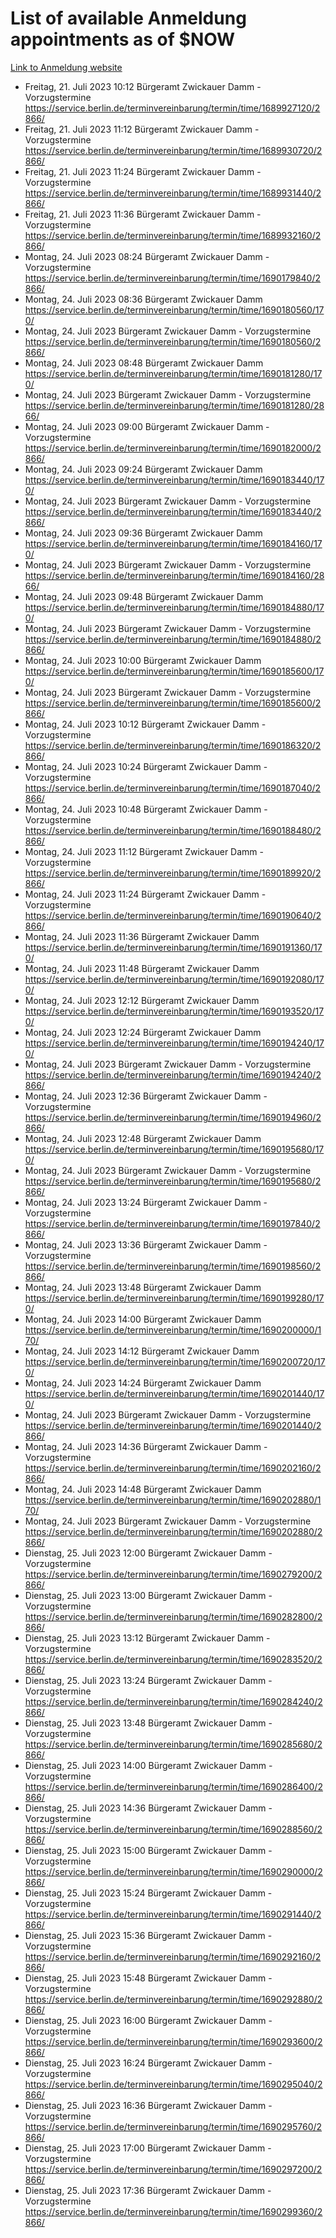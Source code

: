 # List of available Anmeldung appointments as of $NOW
[Link to Anmeldung website](https://service.berlin.de/terminvereinbarung/termin/tag.php?termin=1&anliegen[]=120686&dienstleisterlist=122210,122217,327316,122219,327312,122227,327314,122231,327346,122243,327348,122254,122252,329742,122260,329745,122262,329748,122271,327278,122273,327274,122277,327276,330436,122280,327294,122282,327290,122284,327292,122291,327270,122285,327266,122286,327264,122296,327268,150230,329760,122297,327286,122294,327284,122312,329763,122314,329775,122304,327330,122311,327334,122309,327332,317869,122281,327352,122279,329772,122283,122276,327324,122274,327326,122267,329766,122246,327318,122251,327320,122257,327322,122208,327298,122226,327300&herkunft=http%3A%2F%2Fservice.berlin.de%2Fdienstleistung%2F120686%2F)
- Freitag, 21. Juli 2023 10:12 Bürgeramt Zwickauer Damm - Vorzugstermine https://service.berlin.de/terminvereinbarung/termin/time/1689927120/2866/
- Freitag, 21. Juli 2023 11:12 Bürgeramt Zwickauer Damm - Vorzugstermine https://service.berlin.de/terminvereinbarung/termin/time/1689930720/2866/
- Freitag, 21. Juli 2023 11:24 Bürgeramt Zwickauer Damm - Vorzugstermine https://service.berlin.de/terminvereinbarung/termin/time/1689931440/2866/
- Freitag, 21. Juli 2023 11:36 Bürgeramt Zwickauer Damm - Vorzugstermine https://service.berlin.de/terminvereinbarung/termin/time/1689932160/2866/
- Montag, 24. Juli 2023 08:24 Bürgeramt Zwickauer Damm - Vorzugstermine https://service.berlin.de/terminvereinbarung/termin/time/1690179840/2866/
- Montag, 24. Juli 2023 08:36 Bürgeramt Zwickauer Damm https://service.berlin.de/terminvereinbarung/termin/time/1690180560/170/
- Montag, 24. Juli 2023  Bürgeramt Zwickauer Damm - Vorzugstermine https://service.berlin.de/terminvereinbarung/termin/time/1690180560/2866/
- Montag, 24. Juli 2023 08:48 Bürgeramt Zwickauer Damm https://service.berlin.de/terminvereinbarung/termin/time/1690181280/170/
- Montag, 24. Juli 2023  Bürgeramt Zwickauer Damm - Vorzugstermine https://service.berlin.de/terminvereinbarung/termin/time/1690181280/2866/
- Montag, 24. Juli 2023 09:00 Bürgeramt Zwickauer Damm - Vorzugstermine https://service.berlin.de/terminvereinbarung/termin/time/1690182000/2866/
- Montag, 24. Juli 2023 09:24 Bürgeramt Zwickauer Damm https://service.berlin.de/terminvereinbarung/termin/time/1690183440/170/
- Montag, 24. Juli 2023  Bürgeramt Zwickauer Damm - Vorzugstermine https://service.berlin.de/terminvereinbarung/termin/time/1690183440/2866/
- Montag, 24. Juli 2023 09:36 Bürgeramt Zwickauer Damm https://service.berlin.de/terminvereinbarung/termin/time/1690184160/170/
- Montag, 24. Juli 2023  Bürgeramt Zwickauer Damm - Vorzugstermine https://service.berlin.de/terminvereinbarung/termin/time/1690184160/2866/
- Montag, 24. Juli 2023 09:48 Bürgeramt Zwickauer Damm https://service.berlin.de/terminvereinbarung/termin/time/1690184880/170/
- Montag, 24. Juli 2023  Bürgeramt Zwickauer Damm - Vorzugstermine https://service.berlin.de/terminvereinbarung/termin/time/1690184880/2866/
- Montag, 24. Juli 2023 10:00 Bürgeramt Zwickauer Damm https://service.berlin.de/terminvereinbarung/termin/time/1690185600/170/
- Montag, 24. Juli 2023  Bürgeramt Zwickauer Damm - Vorzugstermine https://service.berlin.de/terminvereinbarung/termin/time/1690185600/2866/
- Montag, 24. Juli 2023 10:12 Bürgeramt Zwickauer Damm - Vorzugstermine https://service.berlin.de/terminvereinbarung/termin/time/1690186320/2866/
- Montag, 24. Juli 2023 10:24 Bürgeramt Zwickauer Damm - Vorzugstermine https://service.berlin.de/terminvereinbarung/termin/time/1690187040/2866/
- Montag, 24. Juli 2023 10:48 Bürgeramt Zwickauer Damm - Vorzugstermine https://service.berlin.de/terminvereinbarung/termin/time/1690188480/2866/
- Montag, 24. Juli 2023 11:12 Bürgeramt Zwickauer Damm - Vorzugstermine https://service.berlin.de/terminvereinbarung/termin/time/1690189920/2866/
- Montag, 24. Juli 2023 11:24 Bürgeramt Zwickauer Damm - Vorzugstermine https://service.berlin.de/terminvereinbarung/termin/time/1690190640/2866/
- Montag, 24. Juli 2023 11:36 Bürgeramt Zwickauer Damm https://service.berlin.de/terminvereinbarung/termin/time/1690191360/170/
- Montag, 24. Juli 2023 11:48 Bürgeramt Zwickauer Damm https://service.berlin.de/terminvereinbarung/termin/time/1690192080/170/
- Montag, 24. Juli 2023 12:12 Bürgeramt Zwickauer Damm https://service.berlin.de/terminvereinbarung/termin/time/1690193520/170/
- Montag, 24. Juli 2023 12:24 Bürgeramt Zwickauer Damm https://service.berlin.de/terminvereinbarung/termin/time/1690194240/170/
- Montag, 24. Juli 2023  Bürgeramt Zwickauer Damm - Vorzugstermine https://service.berlin.de/terminvereinbarung/termin/time/1690194240/2866/
- Montag, 24. Juli 2023 12:36 Bürgeramt Zwickauer Damm - Vorzugstermine https://service.berlin.de/terminvereinbarung/termin/time/1690194960/2866/
- Montag, 24. Juli 2023 12:48 Bürgeramt Zwickauer Damm https://service.berlin.de/terminvereinbarung/termin/time/1690195680/170/
- Montag, 24. Juli 2023  Bürgeramt Zwickauer Damm - Vorzugstermine https://service.berlin.de/terminvereinbarung/termin/time/1690195680/2866/
- Montag, 24. Juli 2023 13:24 Bürgeramt Zwickauer Damm - Vorzugstermine https://service.berlin.de/terminvereinbarung/termin/time/1690197840/2866/
- Montag, 24. Juli 2023 13:36 Bürgeramt Zwickauer Damm - Vorzugstermine https://service.berlin.de/terminvereinbarung/termin/time/1690198560/2866/
- Montag, 24. Juli 2023 13:48 Bürgeramt Zwickauer Damm https://service.berlin.de/terminvereinbarung/termin/time/1690199280/170/
- Montag, 24. Juli 2023 14:00 Bürgeramt Zwickauer Damm https://service.berlin.de/terminvereinbarung/termin/time/1690200000/170/
- Montag, 24. Juli 2023 14:12 Bürgeramt Zwickauer Damm https://service.berlin.de/terminvereinbarung/termin/time/1690200720/170/
- Montag, 24. Juli 2023 14:24 Bürgeramt Zwickauer Damm https://service.berlin.de/terminvereinbarung/termin/time/1690201440/170/
- Montag, 24. Juli 2023  Bürgeramt Zwickauer Damm - Vorzugstermine https://service.berlin.de/terminvereinbarung/termin/time/1690201440/2866/
- Montag, 24. Juli 2023 14:36 Bürgeramt Zwickauer Damm - Vorzugstermine https://service.berlin.de/terminvereinbarung/termin/time/1690202160/2866/
- Montag, 24. Juli 2023 14:48 Bürgeramt Zwickauer Damm https://service.berlin.de/terminvereinbarung/termin/time/1690202880/170/
- Montag, 24. Juli 2023  Bürgeramt Zwickauer Damm - Vorzugstermine https://service.berlin.de/terminvereinbarung/termin/time/1690202880/2866/
- Dienstag, 25. Juli 2023 12:00 Bürgeramt Zwickauer Damm - Vorzugstermine https://service.berlin.de/terminvereinbarung/termin/time/1690279200/2866/
- Dienstag, 25. Juli 2023 13:00 Bürgeramt Zwickauer Damm - Vorzugstermine https://service.berlin.de/terminvereinbarung/termin/time/1690282800/2866/
- Dienstag, 25. Juli 2023 13:12 Bürgeramt Zwickauer Damm - Vorzugstermine https://service.berlin.de/terminvereinbarung/termin/time/1690283520/2866/
- Dienstag, 25. Juli 2023 13:24 Bürgeramt Zwickauer Damm - Vorzugstermine https://service.berlin.de/terminvereinbarung/termin/time/1690284240/2866/
- Dienstag, 25. Juli 2023 13:48 Bürgeramt Zwickauer Damm - Vorzugstermine https://service.berlin.de/terminvereinbarung/termin/time/1690285680/2866/
- Dienstag, 25. Juli 2023 14:00 Bürgeramt Zwickauer Damm - Vorzugstermine https://service.berlin.de/terminvereinbarung/termin/time/1690286400/2866/
- Dienstag, 25. Juli 2023 14:36 Bürgeramt Zwickauer Damm - Vorzugstermine https://service.berlin.de/terminvereinbarung/termin/time/1690288560/2866/
- Dienstag, 25. Juli 2023 15:00 Bürgeramt Zwickauer Damm - Vorzugstermine https://service.berlin.de/terminvereinbarung/termin/time/1690290000/2866/
- Dienstag, 25. Juli 2023 15:24 Bürgeramt Zwickauer Damm - Vorzugstermine https://service.berlin.de/terminvereinbarung/termin/time/1690291440/2866/
- Dienstag, 25. Juli 2023 15:36 Bürgeramt Zwickauer Damm - Vorzugstermine https://service.berlin.de/terminvereinbarung/termin/time/1690292160/2866/
- Dienstag, 25. Juli 2023 15:48 Bürgeramt Zwickauer Damm - Vorzugstermine https://service.berlin.de/terminvereinbarung/termin/time/1690292880/2866/
- Dienstag, 25. Juli 2023 16:00 Bürgeramt Zwickauer Damm - Vorzugstermine https://service.berlin.de/terminvereinbarung/termin/time/1690293600/2866/
- Dienstag, 25. Juli 2023 16:24 Bürgeramt Zwickauer Damm - Vorzugstermine https://service.berlin.de/terminvereinbarung/termin/time/1690295040/2866/
- Dienstag, 25. Juli 2023 16:36 Bürgeramt Zwickauer Damm - Vorzugstermine https://service.berlin.de/terminvereinbarung/termin/time/1690295760/2866/
- Dienstag, 25. Juli 2023 17:00 Bürgeramt Zwickauer Damm - Vorzugstermine https://service.berlin.de/terminvereinbarung/termin/time/1690297200/2866/
- Dienstag, 25. Juli 2023 17:36 Bürgeramt Zwickauer Damm - Vorzugstermine https://service.berlin.de/terminvereinbarung/termin/time/1690299360/2866/

